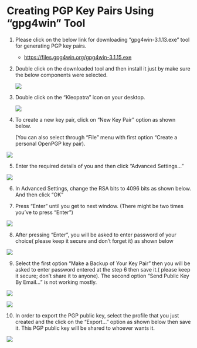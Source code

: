 Creating PGP Key Pairs Using “gpg4win” Tool
===========================================

1.  Please click on the below link for downloading “gpg4win-3.1.13.exe” tool for
    generating PGP key pairs.

    -   https://files.gpg4win.org/gpg4win-3.1.15.exe

1.  Double click on the downloaded tool and then install it just by make sure
    the below components were selected.

    ![](assets/2f468991089d803e8105a892585c1b6b.png)

3.  Double click on the “Kleopatra” icon on your desktop.

    ![](assets/621bbf37d44ca905b30a11908fb649dc.png)

4.  To create a new key pair, click on “New Key Pair” option as shown below.

    (You can also select through “File” menu with first option “Create a
    personal OpenPGP key pair).

![](assets/44bc330b09b2bcafd3448bdb0248145a.png)

5.  Enter the required details of you and then click “Advanced Settings...”

![](assets/13a0c7e76f96c1492e849b0559b7c8b7.png)

6.  In Advanced Settings, change the RSA bits to 4096 bits as shown below. And
    then click “OK”

7.  Press “Enter” until you get to next window. (There might be two times you’ve
    to press “Enter”)

![](assets/742e19a92a90e59d69c1d46c0be302b2.png)

8.  After pressing “Enter”, you will be asked to enter password of your choice(
    please keep it secure and don’t forget it) as shown below

![](assets/3df1c9a15afdc0626535900d46d0bbe1.png)

9.  Select the first option “Make a Backup of Your Key Pair” then you will be
    asked to enter password entered at the step 6 then save it.( please keep it
    secure; don’t share it to anyone). The second option “Send Public Key By
    Email…” is not working mostly.

![](assets/5984c3be2410120bdb9409eba6505c22.png)

![](assets/644e2cc8d29e58d1f91c0ce6514d6555.png)

10.  In order to export the PGP public key, select the profile that you just
    created and the click on the “Export…” option as shown below then save it.
    This PGP public key will be shared to whoever wants it.

![](assets/0257b8c07dab35b7dd85e779f94a1382.png)

